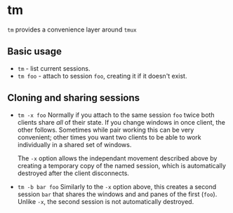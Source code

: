 tm
==

`tm` provides a convenience layer around `tmux`

Basic usage
-----------

 * `tm` - list current sessions.
 * `tm foo` - attach to session `foo`, creating it if it doesn't exist.

Cloning and sharing sessions
----------------------------

 * `tm -x foo`  Normally if you attach to the same session `foo` twice
    both clients share _all_ of their state.  If you change windows in
    once client, the other follows.  Sometimes while pair working this
    can be very convenient; other times you want two clients to be able
    to work individually in a shared set of windows.

    The `-x` option allows the independant movement described above
    by creating a temporary copy of the named session, which is
    automatically destroyed after the client disconnects.

 * `tm -b bar foo`  Similarly to the `-x` option above, this creates
    a second session `bar` that shares the windows and and panes of the
    first (`foo`).  Unlike `-x`, the second session is not
    automatically destroyed.
